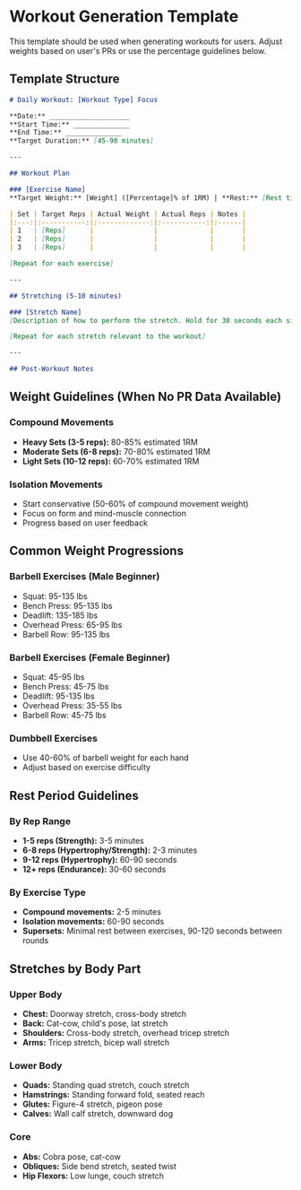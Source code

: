 # Workout Generation Template

This template should be used when generating workouts for users. Adjust weights based on user's PRs or use the percentage guidelines below.

## Template Structure

```markdown
# Daily Workout: [Workout Type] Focus

**Date:** ____________________  
**Start Time:** ______________  
**End Time:** ______________  
**Target Duration:** [45-90 minutes]

---

## Workout Plan

### [Exercise Name]
**Target Weight:** [Weight] ([Percentage]% of 1RM) | **Rest:** [Rest time] between sets

| Set | Target Reps | Actual Weight | Actual Reps | Notes |
|:---:|:-----------:|:-------------:|:-----------:|:------|
| 1   | [Reps]      |               |             |       |
| 2   | [Reps]      |               |             |       |
| 3   | [Reps]      |               |             |       |

[Repeat for each exercise]

---

## Stretching (5-10 minutes)

### [Stretch Name]
[Description of how to perform the stretch. Hold for 30 seconds each side/position.]

[Repeat for each stretch relevant to the workout]

---

## Post-Workout Notes
```

## Weight Guidelines (When No PR Data Available)

### Compound Movements
- **Heavy Sets (3-5 reps):** 80-85% estimated 1RM
- **Moderate Sets (6-8 reps):** 70-80% estimated 1RM  
- **Light Sets (10-12 reps):** 60-70% estimated 1RM

### Isolation Movements
- Start conservative (50-60% of compound movement weight)
- Focus on form and mind-muscle connection
- Progress based on user feedback

## Common Weight Progressions

### Barbell Exercises (Male Beginner)
- Squat: 95-135 lbs
- Bench Press: 95-135 lbs
- Deadlift: 135-185 lbs
- Overhead Press: 65-95 lbs
- Barbell Row: 95-135 lbs

### Barbell Exercises (Female Beginner)
- Squat: 45-95 lbs
- Bench Press: 45-75 lbs
- Deadlift: 95-135 lbs
- Overhead Press: 35-55 lbs
- Barbell Row: 45-75 lbs

### Dumbbell Exercises
- Use 40-60% of barbell weight for each hand
- Adjust based on exercise difficulty

## Rest Period Guidelines

### By Rep Range
- **1-5 reps (Strength):** 3-5 minutes
- **6-8 reps (Hypertrophy/Strength):** 2-3 minutes
- **9-12 reps (Hypertrophy):** 60-90 seconds
- **12+ reps (Endurance):** 30-60 seconds

### By Exercise Type
- **Compound movements:** 2-5 minutes
- **Isolation movements:** 60-90 seconds
- **Supersets:** Minimal rest between exercises, 90-120 seconds between rounds

## Stretches by Body Part

### Upper Body
- **Chest:** Doorway stretch, cross-body stretch
- **Back:** Cat-cow, child's pose, lat stretch
- **Shoulders:** Cross-body stretch, overhead tricep stretch
- **Arms:** Tricep stretch, bicep wall stretch

### Lower Body  
- **Quads:** Standing quad stretch, couch stretch
- **Hamstrings:** Standing forward fold, seated reach
- **Glutes:** Figure-4 stretch, pigeon pose
- **Calves:** Wall calf stretch, downward dog

### Core
- **Abs:** Cobra pose, cat-cow
- **Obliques:** Side bend stretch, seated twist
- **Hip Flexors:** Low lunge, couch stretch